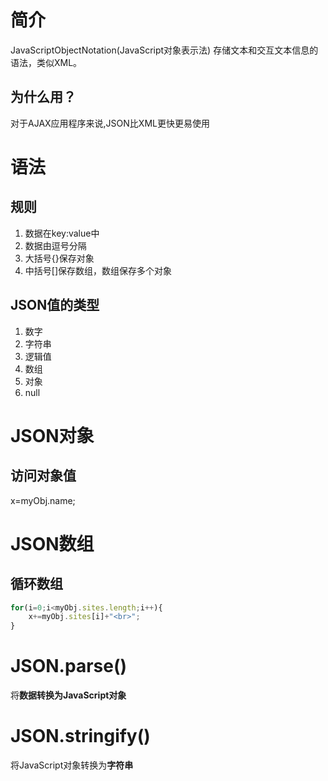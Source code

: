# 简介
JavaScriptObjectNotation(JavaScript对象表示法)
存储文本和交互文本信息的语法，类似XML。
## 为什么用？
对于AJAX应用程序来说,JSON比XML更快更易使用
# 语法
## 规则
1. 数据在key:value中
2. 数据由逗号分隔
3. 大括号{}保存对象
4. 中括号[]保存数组，数组保存多个对象
## JSON值的类型
1. 数字
2. 字符串
3. 逻辑值
4. 数组
5. 对象
6. null
# JSON对象
## 访问对象值
x=myObj.name;
# JSON数组
## 循环数组
```js
for(i=0;i<myObj.sites.length;i++){
    x+=myObj.sites[i]+"<br>";
}
```
# JSON.parse()
将**数据转换为JavaScript对象**
# JSON.stringify()
将JavaScript对象转换为**字符串**